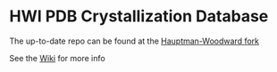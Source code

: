 # HWI PDB Crystallization Database

The up-to-date repo can be found at the [Hauptman-Woodward fork](https://github.com/Hauptman-Woodward/crystallizationDatabase)

See the [Wiki](https://github.com/maxdudek/crystallizationDatabase/wiki) for more info
